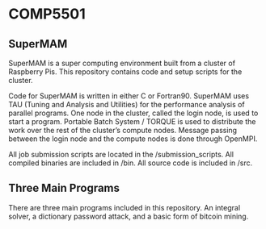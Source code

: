 # COMP5501

## SuperMAM

SuperMAM is a super computing environment built from a cluster of Raspberry Pis. This repository contains code and setup
scripts for the cluster.

Code for SuperMAM is written in either C or Fortran90. SuperMAM uses TAU (Tuning and Analysis and Utilities) for the performance analysis of parallel programs. One node in the cluster, called the login node, is used to start a program. Portable Batch System / TORQUE is used to distribute the work over the rest of the cluster’s compute nodes. Message passing between the login node and the compute nodes is done through OpenMPI.

All job submission scripts are located in the /submission_scripts.
All compiled binaries are included in /bin.
All source code is included in /src.

## Three Main Programs

There are three main programs included in this repository. An integral solver, a dictionary password attack, and a
basic form of bitcoin mining.
